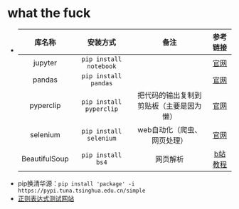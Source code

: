 # what the fuck
- |库名称|安装方式|备注|参考链接|
  |:-:|:-:|:-:|:-:|
  |jupyter|`pip install notebook`||[官网](http://jupyter.org/install)|
  |pandas|`pip install pandas`||[官网](https://pandas.pydata.org/getting_started.html)|
  |pyperclip|`pip install pyperclip`|把代码的输出复制到剪贴板（主要是因为懒）|[官网](https://pypi.org/project/pyperclip/)|
  |selenium|`pip install selenium`|web自动化（爬虫、网页处理）|[官网](https://www.selenium.dev/zh-cn/documentation/webdriver/getting_started/)|
  |BeautifulSoup|`pip install bs4`|网页解析|[b站教程](https://www.bilibili.com/video/BV1bL4y1V7q1?p=29)|
- pip换清华源：`pip install 'package' -i https://pypi.tuna.tsinghua.edu.cn/simple`
- [正则表达式测试网站](https://www.whatsmyip.org/regular-expression-tester/)